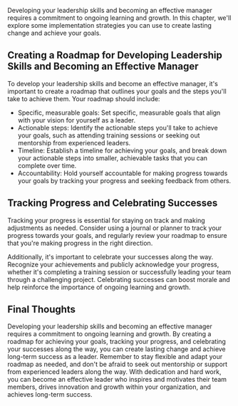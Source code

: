 
Developing your leadership skills and becoming an effective manager requires a commitment to ongoing learning and growth. In this chapter, we'll explore some implementation strategies you can use to create lasting change and achieve your goals.

Creating a Roadmap for Developing Leadership Skills and Becoming an Effective Manager
-------------------------------------------------------------------------------------

To develop your leadership skills and become an effective manager, it's important to create a roadmap that outlines your goals and the steps you'll take to achieve them. Your roadmap should include:

* Specific, measurable goals: Set specific, measurable goals that align with your vision for yourself as a leader.
* Actionable steps: Identify the actionable steps you'll take to achieve your goals, such as attending training sessions or seeking out mentorship from experienced leaders.
* Timeline: Establish a timeline for achieving your goals, and break down your actionable steps into smaller, achievable tasks that you can complete over time.
* Accountability: Hold yourself accountable for making progress towards your goals by tracking your progress and seeking feedback from others.

Tracking Progress and Celebrating Successes
-------------------------------------------

Tracking your progress is essential for staying on track and making adjustments as needed. Consider using a journal or planner to track your progress towards your goals, and regularly review your roadmap to ensure that you're making progress in the right direction.

Additionally, it's important to celebrate your successes along the way. Recognize your achievements and publicly acknowledge your progress, whether it's completing a training session or successfully leading your team through a challenging project. Celebrating successes can boost morale and help reinforce the importance of ongoing learning and growth.

Final Thoughts
--------------

Developing your leadership skills and becoming an effective manager requires a commitment to ongoing learning and growth. By creating a roadmap for achieving your goals, tracking your progress, and celebrating your successes along the way, you can create lasting change and achieve long-term success as a leader. Remember to stay flexible and adapt your roadmap as needed, and don't be afraid to seek out mentorship or support from experienced leaders along the way. With dedication and hard work, you can become an effective leader who inspires and motivates their team members, drives innovation and growth within your organization, and achieves long-term success.
